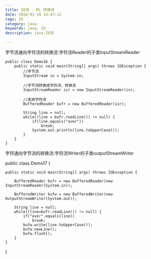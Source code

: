 ```yaml
---
title: IO流 - 四、转换流
date: 2018-01-10 14:47:12
tags: IO
category: java
keywords: java, IO
description: java-IO流

---
```


字节流通向字符流的转换流:字符流Reader的子类InputStreamReader 

	public class Demo16 {
		public static void main(String[] args) throws IOException {
			//字节流
			InputStream in = System.in;
			
			//字节流转换成字符流，转换流
			InputStreamReader isr = new InputStreamReader(in);
			
			//高效字符流
			BufferedReader bufr = new BufferedReader(isr);
			
			String line = null;
			while((line = bufr.readLine()) != null) {
				if(line.equals("over"))
					break;
				System.out.println(line.toUpperCase());
			}
		}
	}

字符通向字节流的转换流:字符流Writer的子类outputStreamWriter

public class Demo17 {

	public static void main(String[] args) throws IOException {
		
		BufferedReader bufr = new BufferedReader(new InputStreamReader(System.in));
		
		BufferedWriter bufw = new BufferedWriter(new OutputStreamWriter(System.out));
		
		String line = null;
		while((line=bufr.readLine()) != null) {
			if("over".equals(line))
				break;
			bufw.write(line.toUpperCase());
			bufw.newLine();
			bufw.flush();
		}
	}

}
